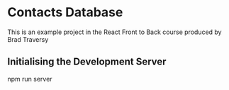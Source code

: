 # Contacts Database

This is an example project in the React Front to Back course produced by Brad Traversy

## Initialising the Development Server

npm run server
